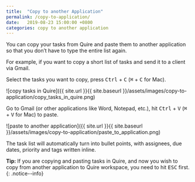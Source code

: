 ```yaml
---
title:  "Copy to another Application"
permalink: /copy-to-application/
date:   2019-08-23 15:00:00 +0800
categories: copy to another application
---
```

You can copy your tasks from Quire and paste them to another application so that you don’t have to type the entire list again. 

For example, if you want to copy a short list of tasks and send it to a client via Gmail.  

Select the tasks you want to copy, press <kbd>Ctrl</kbd> + <kbd>C</kbd> (<kbd>⌘</kbd> + <kbd>C</kbd> for Mac). 

![copy tasks in Quire]({{ site.url }}{{ site.baseurl }}/assets/images/copy-to-application/copy_tasks_in_quire.png)

Go to Gmail (or other applications like Word, Notepad, etc.), hit <kbd>Ctrl</kbd> + <kbd>V</kbd>  (<kbd>⌘</kbd> + <kbd>V</kbd> for Mac) to paste. 

![paste to another application]({{ site.url }}{{ site.baseurl }}/assets/images/copy-to-application/paste_to_application.png)

The task list will automatically turn into bullet points, with assignees, due dates, priority and tags written inline.

**Tip:** If you are copying and pasting tasks in Quire, and now you wish to copy from another application to Quire workspace, you need to hit <kbd>ESC</kbd> first. 
{: .notice--info}
